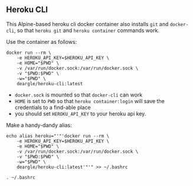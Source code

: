 Heroku CLI
----------------

This Alpine-based heroku cli docker container also installs `git` and `docker-cli`, so that `heroku git` and `heroku container` commands work.

Use the container as follows:

```
docker run --rm \
    -e HEROKU_API_KEY=$HEROKU_API_KEY \
    -e HOME="$PWD" \
    -v /var/run/docker.sock:/var/run/docker.sock \
    -v "$PWD:$PWD" \
    -w="$PWD" \
    deargle/heroku-cli:latest
```

* `docker.sock` is mounted so that `docker-cli` can work
* `HOME` is set to `PWD` so that `heroku container:login` will save the credentials to a find-able place
* you should set `HEROKU_API_KEY` to your heroku api key.

Make a handy-dandy alias:

```
echo alias heroku="'"'docker run --rm \
    -e HEROKU_API_KEY=$HEROKU_API_KEY \
    -e HOME="$PWD" \
    -v /var/run/docker.sock:/var/run/docker.sock \
    -v "$PWD:$PWD" \
    -w="$PWD" \
    deargle/heroku-cli:latest'"'" >> ~/.bashrc

. ~/.bashrc
```
